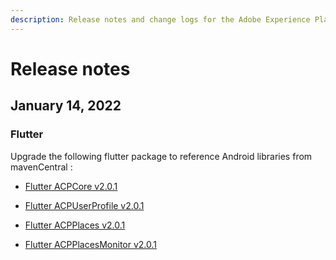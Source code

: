 ```yaml
---
description: Release notes and change logs for the Adobe Experience Platform Mobile SDKs.
---
```


# Release notes

## January 14, 2022

### Flutter

Upgrade the following flutter package to reference Android libraries from mavenCentral :

* [Flutter ACPCore v2.0.1](https://pub.dev/packages/flutter_acpcore/versions/2.0.1)

* [Flutter ACPUserProfile v2.0.1](https://pub.dev/packages/flutter_acpuserprofile/versions/2.0.1)

* [Flutter ACPPlaces v2.0.1](https://pub.dev/packages/flutter_acpplaces/versions/2.0.1)

* [Flutter ACPPlacesMonitor v2.0.1](https://pub.dev/packages/flutter_acpplaces_monitor/versions/2.0.1)

  
